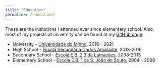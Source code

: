 ```yaml
---
title: "Education"
permalink: /education/
---
```


These are the insitutions I attended ever since elementary school. Also, most of my projects at university can be found at my [GitHub page](https://github.com/62random).

- University - [Universidade do Minho](https://www.uminho.pt/), 2016 - 2021
- High School - [Escola Secundária Carlos Amarante](http://www.aeca.edu.pt/), 2013-2016
- Secondary School - [Escola E.B. 2,3 de Lamaçães](https://www.aedonamaria.pt/content/escola-basica-de-lamacaes), 2008-2013
- Elementary School - [Escola E.B. 1 de S. João do Souto](https://www.aedonamaria.pt/content/escola-basica-de-s-joao-do-souto), 2004 - 2008
